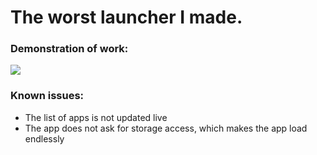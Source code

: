 # The worst launcher I made.

### Demonstration of work:
![](https://media.giphy.com/media/Z5WTqQqnX8nOABOhvB/giphy.gif)

### Known issues:
- The list of apps is not updated live
- The app does not ask for storage access, which makes the app load endlessly

